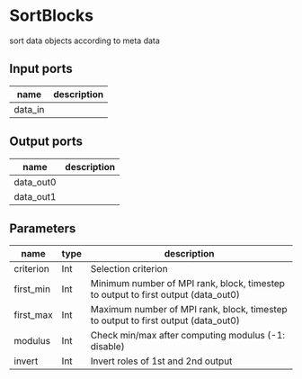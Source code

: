 SortBlocks
==========
sort data objects according to meta data

Input ports
-----------
|name|description|
|-|-|
|data_in||

Output ports
------------
|name|description|
|-|-|
|data_out0||
|data_out1||

Parameters
----------
|name|type|description|
|-|-|-|
|criterion|Int|Selection criterion|
|first_min|Int|Minimum number of MPI rank, block, timestep to output to first output (data_out0)|
|first_max|Int|Maximum number of MPI rank, block, timestep to output to first output (data_out0)|
|modulus|Int|Check min/max after computing modulus (-1: disable)|
|invert|Int|Invert roles of 1st and 2nd output|
